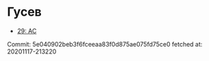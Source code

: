 # Гусев
- [29: AC](29.md)

Commit: 5e040902beb3f6fceeaa83f0d875ae075fd75ce0
 fetched at: 20201117-213220
